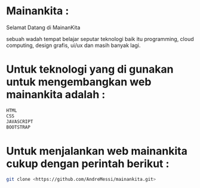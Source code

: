 # Mainankita :

Selamat Datang di MainanKita

sebuah wadah tempat belajar seputar teknologi baik itu programming, cloud computing, design grafis, ui/ux dan masih banyak lagi.

# Untuk teknologi yang di gunakan untuk mengembangkan web mainankita adalah :

```bash
HTML
CSS
JAVASCRIPT
BOOTSTRAP
```

# Untuk menjalankan web mainankita cukup dengan perintah berikut :


```bash
git clone <https://github.com/AndreMessi/mainankita.git>
```
